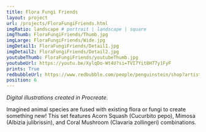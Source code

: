 ```yaml
---
title: Flora Fungi Friends
layout: project
url: /projects/FloraFungiFriends.html
imgRatio: landscape # portrait | landscape | square
imgThumb: FloraFungiFriends/Thumb.jpg
imgLarge: FloraFungiFriends/Wide.jpg
imgDetail1: FloraFungiFriends/Detail1.jpg
imgDetail2: FloraFungiFriends/Detail2.jpg
youtubeThumb: FloraFungiFriends/youtubeThumb.jpg
youtubeUrl: https://youtu.be/XylqDo-Wt4U?si=TVI7Yit8H77y1FyF
prints: True
redbubbleUrl: https://www.redbubble.com/people/penguinstein/shop?artistUserName=penguinstein&asc=u&collections=4125844&iaCode=all-departments&sortOrder=relevant
position: 6
---
```


*Digital illustrations created in Procreate.*

Imagined animal species are fused with existing flora or fungi to create something new! This set features Acorn Squash (Cucurbito pepo), Mimosa (Albizia julibrissin), and Coral Mushroom (Clavaria zollingeri) combinations.